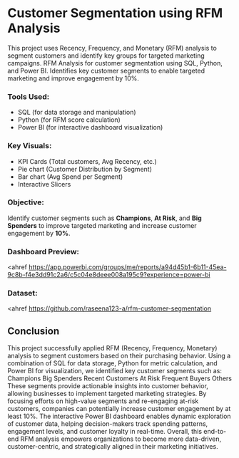  # Customer Segmentation using RFM Analysis
 This project uses Recency, Frequency, and Monetary (RFM) analysis to segment customers and identify key groups for targeted marketing campaigns.
 RFM Analysis for customer segmentation using SQL, Python, and Power BI. Identifies key customer segments to enable targeted marketing and improve engagement by 10%.
###  Tools Used:
- SQL (for data storage and manipulation)
- Python (for RFM score calculation)
- Power BI (for interactive dashboard visualization)
 ### Key Visuals:
- KPI Cards (Total customers, Avg Recency, etc.)
- Pie chart (Customer Distribution by Segment)
- Bar chart (Avg Spend per Segment)
- Interactive Slicers
 ###  Objective:
Identify customer segments such as **Champions**, **At Risk**, and **Big Spenders** to improve targeted marketing and increase customer engagement by **10%**.
###  Dashboard Preview:
<ahref https://app.powerbi.com/groups/me/reports/a94d45b1-6b11-45ea-9c8b-f4e3dd91c2a6/c5c04e8deee008a195c9?experience=power-bi</ahref>
### Dataset:
<ahref https://github.com/raseena123-a/rfm-customer-segmentation</ahref>
## Conclusion
This project successfully applied RFM (Recency, Frequency, Monetary) analysis to segment customers based on their purchasing behavior. Using a combination of SQL for data storage, Python for metric calculation, and Power BI for visualization, we identified key customer segments such as:
Champions
Big Spenders
Recent Customers
At Risk
Frequent Buyers
Others
These segments provide actionable insights into customer behavior, allowing businesses to implement targeted marketing strategies. By focusing efforts on high-value segments and re-engaging at-risk customers, companies can potentially increase customer engagement by at least 10%.
The interactive Power BI dashboard enables dynamic exploration of customer data, helping decision-makers track spending patterns, engagement levels, and customer loyalty in real-time.
Overall, this end-to-end RFM analysis empowers organizations to become more data-driven, customer-centric, and strategically aligned in their marketing initiatives.

